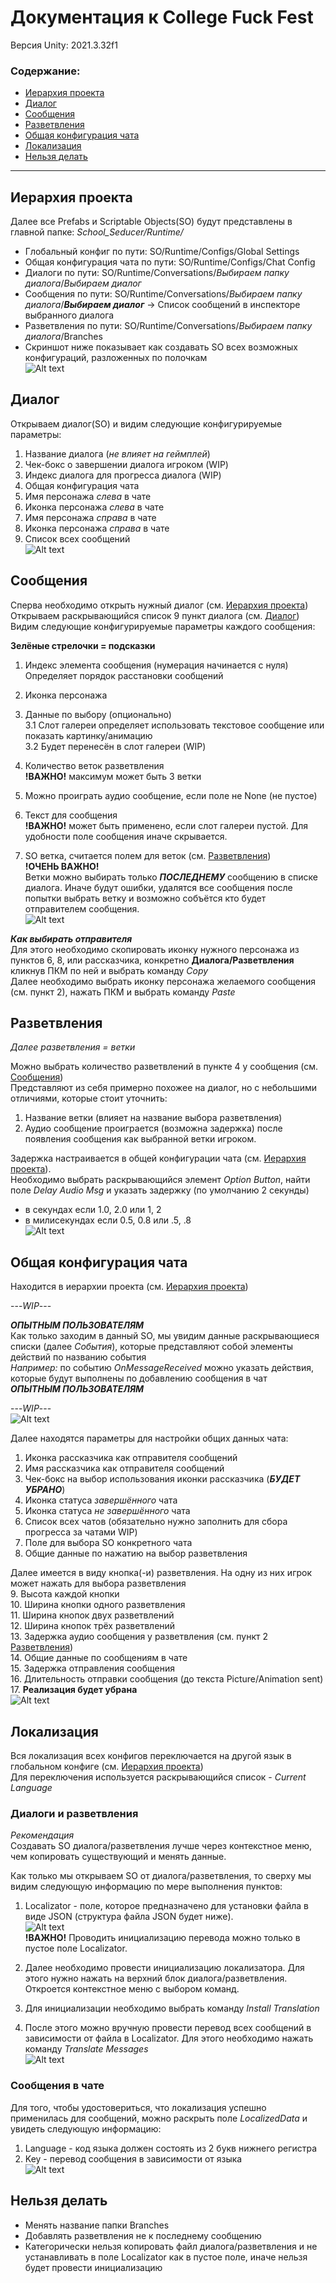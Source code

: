 # Документация к College Fuck Fest
Версия Unity: 2021.3.32f1

### Содержание:
- [Иерархия проекта](#иерархия-проекта)
- [Диалог](#диалог)
- [Сообщения](#сообщения)
- [Разветвления](#разветвления)
- [Общая конфигурация чата](#общая-конфигурация-чата)
- [Локализация](#локализация)
- [Нельзя делать](#нельзя-делать)
---

## Иерархия проекта
Далее все Prefabs и Scriptable Objects(SO) будут представлены в главной папке: *_School_Seducer_/Runtime/*
- Глобальный конфиг по пути: SO/Runtime/Configs/Global Settings
- Общая конфигурация чата по пути: SO/Runtime/Configs/Chat Config
- Диалоги по пути: SO/Runtime/Conversations/*Выбираем папку диалога*/*Выбираем диалог*
- Сообщения по пути: SO/Runtime/Conversations/*Выбираем папку диалога*/***Выбираем диалог*** -> Список сообщений в инспекторе выбранного диалога
- Разветвления по пути: SO/Runtime/Conversations/*Выбираем папку диалога*/Branches
- Скриншот ниже показывает как создавать SO всех возможных конфигураций, разложенных по полочкам  
![Alt text](howtoSO.png)

## Диалог
Открываем диалог(SO) и видим следующие конфигурируемые параметры:  
1.  Название диалога (*не влияет на геймплей*)
2.  Чек-бокс о завершении диалога игроком (WIP)
3.  Индекс диалога для прогресса диалога (WIP)
4.  Общая конфигурация чата
5.  Имя персонажа *слева* в чате
6.  Иконка персонажа *слева* в чате
7.  Имя персонажа *справа* в чате
8.  Иконка персонажа *справа* в чате
9.  Список всех сообщений   
![Alt text](insideConversation.png)

## Сообщения
Сперва необходимо открыть нужный диалог (см. [Иерархия проекта](#иерархия-проекта))  
Открываем раскрывающийся список 9 пункт диалога (см. [Диалог](#диалог))  
Видим следующие конфигурируемые параметры каждого сообщения:  
  
**Зелёные стрелочки = подсказки**  
1.  Индекс элемента сообщения (нумерация начинается с нуля)  
Определяет порядок расстановки сообщений
  
2.  Иконка персонажа  
3.  Данные по выбору (опционально)  
  3.1 Слот галереи определяет использовать текстовое сообщение или показать картинку/анимацию  
  3.2 Будет перенесён в слот галереи (WIP)
    
4.  Количество веток разветвления  
**!ВАЖНО!** максимум может быть 3 ветки  
5.  Можно проиграть аудио сообщение, если поле не None (не пустое)  
6.  Текст для сообщения  
**!ВАЖНО!** может быть применено, если слот галереи пустой. Для удобности поле сообщения иначе скрывается.  
7.  SO ветка, считается полем для веток (см. [Разветвления](#разветвления))  
**!ОЧЕНЬ ВАЖНО!**  
Ветки можно выбирать только ***ПОСЛЕДНЕМУ*** сообщению в списке диалога. Иначе будут ошибки, удалятся все сообщения после попытки выбрать ветку и возможно собъётся кто будет отправителем сообщения.  
![Alt text](insideMessage.png)  

***Как выбирать отправителя***  
Для этого необходимо скопировать иконку нужного персонажа из пунктов 6, 8, или рассказчика, конкретно **Диалога/Разветвления** кликнув ПКМ по ней и выбрать команду *Copy*    
Далее необходимо выбрать иконку персонажа желаемого сообщения (см. пункт 2), нажать ПКМ и выбрать команду *Paste*  

## Разветвления  
*Далее разветвления = ветки*  
  
Можно выбрать количество разветвлений в пункте 4 у сообщения (см. [Сообщения](#сообщения))  
Представляют из себя примерно похожее на диалог, но с небольшими отличиями, которые стоит уточнить:  
1.  Название ветки (влияет на название выбора разветвления)  
2.  Аудио сообщение проиграется (возможна задержка) после появления сообщения как выбранной ветки игроком.  
  
Задержка настраивается в общей конфигурации чата (см. [Иерархия проекта](#иерархия-проекта)).  
Необходимо выбрать раскрывающийся элемент *Option Button*, найти поле *Delay Audio Msg* и указать задержку (по умолчанию 2 секунды)  
- в секундах если 1.0, 2.0 или 1, 2  
- в милисекундах если 0.5, 0.8 или .5, .8  
![Alt text](insideBranch.png)  

## Общая конфигурация чата
Находится в иерархии проекта (см. [Иерархия проекта](#иерархия-проекта))  
  
---*WIP*---  
  
***ОПЫТНЫМ ПОЛЬЗОВАТЕЛЯМ***  
Как только заходим в данный SO, мы увидим данные раскрывающиеся списки (далее *События*), которые представляют собой элементы действий по названию события  
*Например:* по событию *OnMessageReceived* можно указать действия, которые будут выполнены по добавлению сообщения в чат  
***ОПЫТНЫМ ПОЛЬЗОВАТЕЛЯМ***  
  
---*WIP*---  
![Alt text](insideMainChatDataPT1.png)  
  
Далее находятся параметры для настройки общих данных чата:  
1.  Иконка рассказчика как отправителя сообщений  
2.  Имя рассказчика как отправителя сообщений  
3.  Чек-бокс на выбор использования иконки рассказчика (***БУДЕТ УБРАНО***)  
4.  Иконка статуса *завершённого* чата  
5.  Иконка статуса *не завершённого* чата  
6.  Список всех чатов (обязательно нужно заполнить для сбора прогресса за чатами WIP)  
7.  Поле для выбора SO конкретного чата  
8.  Общие данные по нажатию на выбор разветвления
  
Далее имеется в виду кнопка(-и) разветвления. На одну из них игрок может нажать для выбора разветвления  
9.  Высота каждой кнопки  
10.  Ширина кнопки одного разветвления  
11.  Ширина кнопок двух разветвлений  
12.  Ширина кнопок трёх разветвлений  
13.  Задержка аудио сообщения у разветвления (см. пункт 2 [Разветвления](#разветвления))  
14.  Общие данные по сообщениям в чате  
15.  Задержка отправления сообщения  
16.  Длительность отправки сообщения (до текста Picture/Animation sent)  
17.  **Реализация будет убрана**  
![Alt text](insideMainChatDataPT2.png)

## Локализация  

Вся локализация всех конфигов переключается на другой язык в глобальном конфиге (см. [Иерархия проекта](#иерархия-проекта))  
Для переключения используется раскрывающийся список - *Current Language*  

### Диалоги и разветвления  
  
*Рекомендация*  
Создавать SO диалога/разветвления лучше через контекстное меню, чем копировать существующий и менять данные.  
  
Как только мы открываем SO от диалога/разветвления, то сверху мы видим следующую информацию по мере выполнения пунктов:  
1. Localizator - поле, которое предназначено для установки файла в виде JSON (структура файла JSON будет ниже).  
![Alt text](insideLocalizationChat.png)  
**!ВАЖНО!** Проводить инициализацию перевода можно только в пустое поле Localizator.  
  
2. Далее необходимо провести инициализацию локализатора. Для этого нужно нажать на верхний блок диалога/разветвления. Откроется контекстное меню с выбором команд.  
3. Для инициализации необходимо выбрать команду *Install Translation*  
4. После этого можно вручную провести перевод всех сообщений в зависимости от файла в Localizator. Для этого необходимо нажать команду *Translate Messages*  
![Alt text](localizationMainChat.png)

### Сообщения в чате  

Для того, чтобы удостовериться, что локализация успешно применилась для сообщений, можно раскрыть поле *LocalizedData* и увидеть следующую информацию:  
1.  Language - код языка должен состоять из 2 букв нижнего регистра  
2.  Key - перевод сообщения в зависимости от языка  
![Alt text](messageLocalization.png)  
  
## Нельзя делать
- Менять название папки Branches  
- Добавлять разветвления не к последнему сообщению  
- Категорически нельзя копировать файл диалога/разветвления и не устанавливать в поле Localizator как в пустое поле, иначе нельзя будет провести инициализацию